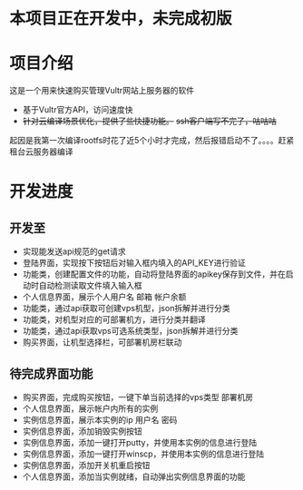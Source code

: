 # 本项目正在开发中，未完成初版


# 项目介绍
这是一个用来快速购买管理Vultr网站上服务器的软件

- 基于Vultr官方API，访问速度快
- ~~针对云编译场景优化，提供了些快捷功能。~~ ~~ssh客户端写不完了，咕咕咕~~


起因是我第一次编译rootfs时花了近5个小时才完成，然后报错启动不了。。。。赶紧租台云服务器编译

# 开发进度

## 开发至
- 实现能发送api规范的get请求
- 登陆界面，实现按下按钮后对输入框内填入的API_KEY进行验证
- 功能类，创建配置文件的功能，自动将登陆界面的apikey保存到文件，并在启动时自动检测读取文件填入输入框
- 个人信息界面，展示个人用户名 邮箱 帐户余额
- 功能类，通过api获取可创建vps机型，json拆解并进行分类
- 功能类，对机型对应的可部署机方，进行分类并翻译
- 功能类，通过api获取vps可选系统类型，json拆解并进行分类
- 购买界面，让机型选择栏，可部署机房栏联动

## 待完成界面功能
- 购买界面，完成购买按钮，一键下单当前选择的vps类型 部署机房
- 个人信息界面，展示帐户内所有的实例
- 实例信息界面，展示本实例的ip 用户名 密码 
- 实例信息界面，添加销毁实例按钮
- 实例信息界面，添加一键打开putty，并使用本实例的信息进行登陆
- 实例信息界面，添加一键打开winscp，并使用本实例的信息进行登陆
- 实例信息界面，添加开关机重启按钮
- 个人信息界面，添加当实例就绪，自动弹出实例信息界面的功能
